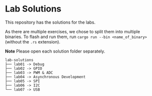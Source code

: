 # Lab Solutions
This repository has the solutions for the labs.

As there are multiple exercises, we chose to split them into multiple binaries. To flash and run them, run `cargo run --bin <name_of_binary>` (without the `.rs` extension).

**Note** Please open each solution folder separately.

```shell
lab-solutions
├── lab01 -> Debug
├── lab02 -> GPIO
├── lab03 -> PWM & ADC
├── lab04 -> Asynchronous Development
├── lab05 -> SPI
├── lab06 -> I2C
└── lab07 -> USB
```
